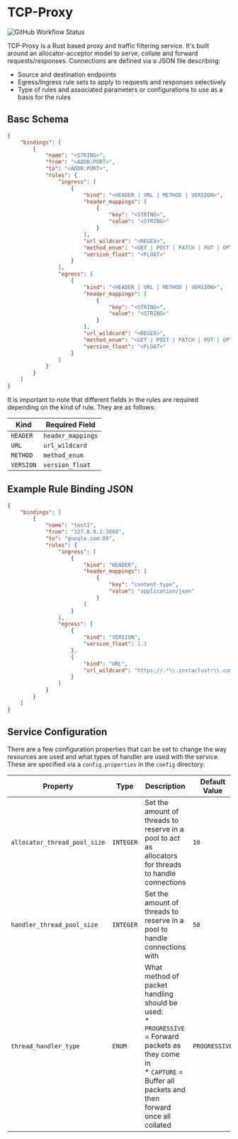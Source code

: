 # TCP-Proxy

![GitHub Workflow Status](https://img.shields.io/github/workflow/status/EngineersBox/TCP-Proxy/Rust?style=for-the-badge)


TCP-Proxy is a Rust based proxy and traffic filtering service. It's built around an allocator-acceptor model to serve, collate and forward requests/responses.
Connections are defined via a JSON file describing:

* Source and destination endpoints
* Egress/Ingress rule sets to apply to requests and responses selectively
* Type of rules and associated parameters or configurations to use as a basis for the rules

## Basc Schema

```json
{
	"bindings": [
		{
			"name": "<STRING>",
			"from": "<ADDR:PORT>",
			"to": "<ADDR:PORT>",
			"rules": {
				"ingress": [
					{
						"kind": "<HEADER | URL | METHOD | VERSION>",
						"header_mappings": [
							{
								"key": "<STRING>",
								"value": "<STRING>"
							}
						],
                        "url_wildcard": "<REGEX>",
                        "method_enum": "<GET | POST | PATCH | PUT | OPTIONS | UPDATE>",
                        "version_float": "<FLOAT>"
					}
				],
				"egress": [
					{
						"kind": "<HEADER | URL | METHOD | VERSION>",
						"header_mappings": [
							{
								"key": "<STRING>",
								"value": "<STRING>"
							}
						],
						"url_wildcard": "<REGEX>",
						"method_enum": "<GET | POST | PATCH | PUT | OPTIONS | UPDATE>",
						"version_float": "<FLOAT>"
					}
				]
			}
		}
	]
}
```

It is important to note that different fields in the rules are required depending on the kind of rule. They are as follows:

| **Kind**  | **Required Field**|
|---------	|-----------------	|
| `HEADER`  | `header_mappings` |
| `URL`     | `url_wildcard`    |
| `METHOD`  | `method_enum`     |
| `VERSION`	| `version_float`   |

## Example Rule Binding JSON

```json
{
	"bindings": [
		{
			"name": "test1",
			"from": "127.0.0.1:3000",
			"to": "google.com:80",
			"rules": {
				"ingress": [
					{
						"kind": "HEADER",
						"header_mappings": [
							{
								"key": "content-type",
								"value": "application/json"
							}
						]
					}
				],
				"egress": [
					{
						"kind": "VERSION",
						"version_float": 1.1
					},
					{
						"kind": "URL",
						"url_wildcard": "https://.*\\.instaclustr\\.com"
					}
				]
			}
		}
	]
}
```

## Service Configuration

There are a few configuration properties that can be set to change the way resources are used and what types of handler are used with the service.
These are specified via a `config.properties` in the `config` directory:

| **Property**                 	| **Type**  	| **Description**                                                                                                                                                            	| **Default Value** 	|
|------------------------------	|-----------	|----------------------------------------------------------------------------------------------------------------------------------------------------------------------------	|-------------------	|
| `allocator_thread_pool_size` 	| `INTEGER` 	| Set the amount of threads to reserve in a pool to act as allocators for threads to handle connections                                                                      	| `10`              	|
| `handler_thread_pool_size`   	| `INTEGER` 	| Set the amount of threads to reserve in a pool to handle connections with                                                                                                  	| `50`              	|
| `thread_handler_type`        	| `ENUM`    	| What method of packet handling should be used:<br>* `PROGRESSIVE` = Forward packets as they come in<br>* `CAPTURE` = Buffer all packets and then forward once all collated 	| `PROGRESSIVE`     	|